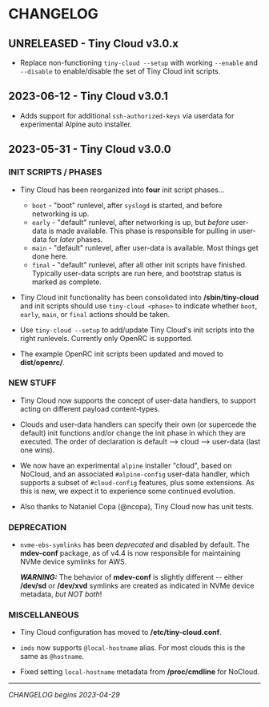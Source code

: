 # CHANGELOG

## UNRELEASED - Tiny Cloud v3.0.x

* Replace non-functioning `tiny-cloud --setup` with working `--enable` and
  `--disable` to enable/disable the set of Tiny Cloud init scripts.

## 2023-06-12 - Tiny Cloud v3.0.1

* Adds support for additional `ssh-authorized-keys` via userdata for
  experimental Alpine auto installer.

## 2023-05-31 - Tiny Cloud v3.0.0

### INIT SCRIPTS / PHASES

* Tiny Cloud has been reorganized into **four** init script phases...
  * `boot` - "boot" runlevel, after `syslogd` is started, and before
    networking is up.
  * `early` - "default" runlevel, after networking is up, but *before*
    user-data is made available.  This phase is responsible for pulling in
    user-data for *later* phases.
  * `main` - "default" runlevel, after user-data is available.  Most things
    get done here.
  * `final` - "default" runlevel, after all other init scripts have finished.
    Typically user-data scripts are run here, and bootstrap status is marked
    as complete.

* Tiny Cloud init functionality has been consolidated into **/sbin/tiny-cloud**
  and init scripts should use `tiny-cloud <phase>` to indicate whether `boot`,
  `early`, `main`, or `final` actions should be taken.

* Use `tiny-cloud --setup` to add/update Tiny Cloud's init scripts into the
  right runlevels.  Currently only OpenRC is supported.

* The example OpenRC init scripts been updated and moved to **dist/openrc/**.

### NEW STUFF

* Tiny Cloud now supports the concept of user-data handlers, to support acting
  on different payload content-types.

* Clouds and user-data handlers can specify their own (or supercede the default)
  init functions and/or change the init phase in which they are executed. The
  order of declaration is default --> cloud --> user-data (last one wins).

* We now have an experimental `alpine` installer "cloud", based on NoCloud,
  and an associated `#alpine-config` user-data handler, which supports a subset
  of `#cloud-config` features, plus some extensions.  As this is new, we expect
  it to experience some continued evolution.

* Also thanks to Nataniel Copa (@ncopa), Tiny Cloud now has unit tests.

### DEPRECATION

* `nvme-ebs-symlinks` has been _deprecated_ and disabled by default.  The
  **mdev-conf** package, as of v4.4 is now responsible for maintaining NVMe
  device symlinks for AWS.

  ***WARNING:*** The behavior of **mdev-conf** is slightly different -- either
  **/dev/sd** or **/dev/xvd** symlinks are created as indicated in NVMe device
  metadata, *but NOT both*!

### MISCELLANEOUS

* Tiny Cloud configuration has moved to **/etc/tiny-cloud.conf**.

* `imds` now supports `@local-hostname` alias.  For most clouds this is the
  same as `@hostname`.

* Fixed setting `local-hostname` metadata from **/proc/cmdline** for NoCloud.

----
_CHANGELOG begins 2023-04-29_
